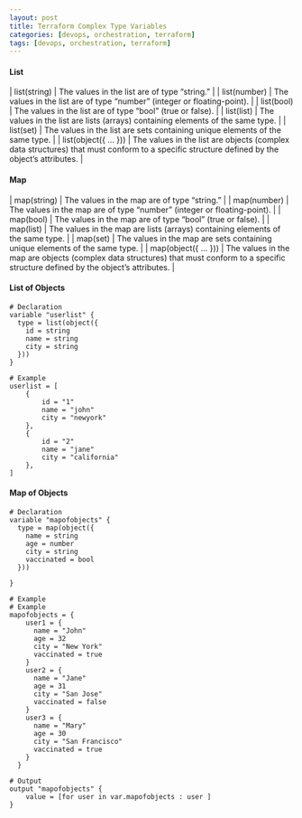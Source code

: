 ```yaml
---
layout: post
title: Terraform Complex Type Variables
categories: [devops, orchestration, terraform]
tags: [devops, orchestration, terraform]
---
```


#### List

| list(string) | The values in the list are of type “string.” | 
| list(number) |  The values in the list are of type “number” (integer or floating-point). |
| list(bool)   | The values in the list are of type “bool” (true or false). |
| list(list)   | The values in the list are lists (arrays) containing elements of the same type. |
| list(set)    | The values in the list are sets containing unique elements of the same type. | 
| list(object({ ... })) |  The values in the list are objects (complex data structures) that must conform to a specific structure defined by the object’s attributes. |

#### Map

| map(string) | The values in the map are of type “string.” | 
| map(number) |  The values in the map are of type “number” (integer or floating-point). |
| map(bool)   | The values in the map are of type “bool” (true or false). |
| map(list)   | The values in the map are lists (arrays) containing elements of the same type. |
| map(set)    | The values in the map are sets containing unique elements of the same type. | 
| map(object({ ... })) |  The values in the map are objects (complex data structures) that must conform to a specific structure defined by the object’s attributes. |

#### List of Objects
```hcl
# Declaration
variable "userlist" {
  type = list(object({
    id = string
    name = string
    city = string
  }))
}

# Example
userlist = [
    {
        id = "1"
        name = "john"
        city = "newyork"
    },
    {
        id = "2"
        name = "jane"
        city = "california"
    },
]
```



#### Map of Objects
```hcl
# Declaration
variable "mapofobjects" {
  type = map(object({
    name = string
    age = number
    city = string
    vaccinated = bool
  }))
  
}

# Example
# Example
mapofobjects = {
    user1 = {
      name = "John"
      age = 32
      city = "New York"
      vaccinated = true
    }
    user2 = {
      name = "Jane"
      age = 31
      city = "San Jose"
      vaccinated = false
    }
    user3 = {
      name = "Mary"
      age = 30
      city = "San Francisco"
      vaccinated = true
    }
  }

# Output
output "mapofobjects" {
    value = [for user in var.mapofobjects : user ]
}
```
